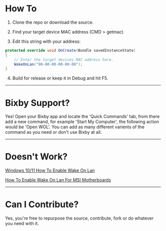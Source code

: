 # How To

1. Clone the repo or download the source.

2. Find your target device MAC address (CMD > getmac)

3. Edit this string with your address:
```csharp
protected override void OnCreate(Bundle savedInstanceState)
{
    // Enter the target devices MAC address here.
    WakeOnLan("00-00-00-00-00-00");
}
```
4. Build for release or keep it in Debug and hit F5.

---
# Bixby Support?

Yes! Open your Bixby app and locate the 'Quick Commands' tab, from there add a new command, for example 'Start My Computer', the following action would be 'Open WOL'. You can add as many different varients of the command as you need or don't use Bixby at all.

---
# Doesn't Work?

  [Windows 10/11 How To Enable Wake On Lan](https://www.windowscentral.com/how-enable-and-use-wake-lan-wol-windows-10)

  [How To Enable Wake On Lan For MSI Motherboards](https://us.msi.com/faq/motherboard-503#:~:text=In%20Windows%20device%20manager%2C%20go,device%20to%20wake%20the%20computer%5D)

---
# Can I Contribute?
Yes, you're free to repurpose the source, contribute, fork or do whatever you need with it.
